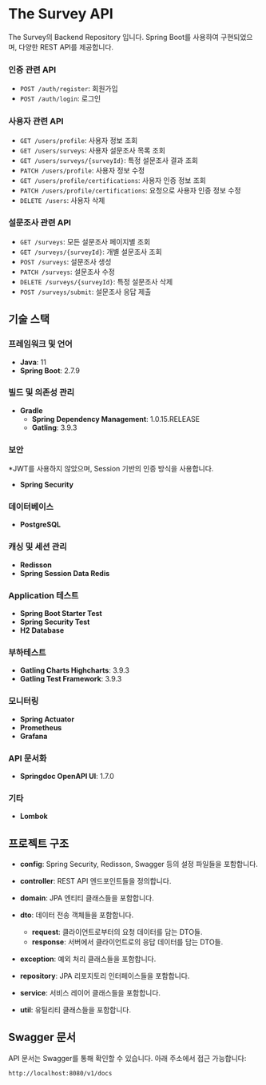 # The Survey API

The Survey의 Backend Repository 입니다. 
Spring Boot를 사용하여 구현되었으며, 다양한 REST API를 제공합니다.

### 인증 관련 API

- `POST /auth/register`: 회원가입
- `POST /auth/login`: 로그인

### 사용자 관련 API

- `GET /users/profile`: 사용자 정보 조회
- `GET /users/surveys`: 사용자 설문조사 목록 조회
- `GET /users/surveys/{surveyId}`: 특정 설문조사 결과 조회
- `PATCH /users/profile`: 사용자 정보 수정
- `GET /users/profile/certifications`: 사용자 인증 정보 조회
- `PATCH /users/profile/certifications`: 요청으로 사용자 인증 정보 수정
- `DELETE /users`: 사용자 삭제

### 설문조사 관련 API

- `GET /surveys`: 모든 설문조사 페이지별 조회
- `GET /surveys/{surveyId}`: 개별 설문조사 조회
- `POST /surveys`: 설문조사 생성
- `PATCH /surveys`: 설문조사 수정
- `DELETE /surveys/{surveyId}`: 특정 설문조사 삭제
- `POST /surveys/submit`: 설문조사 응답 제출

## 기술 스택

### 프레임워크 및 언어
- **Java**: 11
- **Spring Boot**: 2.7.9

### 빌드 및 의존성 관리
- **Gradle**
    - **Spring Dependency Management**: 1.0.15.RELEASE
    - **Gatling**: 3.9.3

### 보안

*JWT를 사용하지 않았으며, Session 기반의 인증 방식을 사용합니다.
- **Spring Security**

### 데이터베이스
- **PostgreSQL**

### 캐싱 및 세션 관리
- **Redisson**
- **Spring Session Data Redis**

### Application 테스트
- **Spring Boot Starter Test**
- **Spring Security Test**
- **H2 Database**

### 부하테스트
- **Gatling Charts Highcharts**: 3.9.3
- **Gatling Test Framework**: 3.9.3

### 모니터링
- **Spring Actuator**
- **Prometheus**
- **Grafana**

### API 문서화
- **Springdoc OpenAPI UI**: 1.7.0

### 기타
- **Lombok**

## 프로젝트 구조

- **config**: Spring Security, Redisson, Swagger 등의 설정 파일들을 포함합니다.
- **controller**: REST API 엔드포인트들을 정의합니다.
- **domain**: JPA 엔티티 클래스들을 포함합니다.
- **dto**: 데이터 전송 객체들을 포함합니다.
    - **request**: 클라이언트로부터의 요청 데이터를 담는 DTO들.
    - **response**: 서버에서 클라이언트로의 응답 데이터를 담는 DTO들.

- **exception**: 예외 처리 클래스들을 포함합니다.

- **repository**: JPA 리포지토리 인터페이스들을 포함합니다.

- **service**: 서비스 레이어 클래스들을 포함합니다.

- **util**: 유틸리티 클래스들을 포함합니다.

## Swagger 문서

API 문서는 Swagger를 통해 확인할 수 있습니다. 아래 주소에서 접근 가능합니다:

```
http://localhost:8080/v1/docs
```
